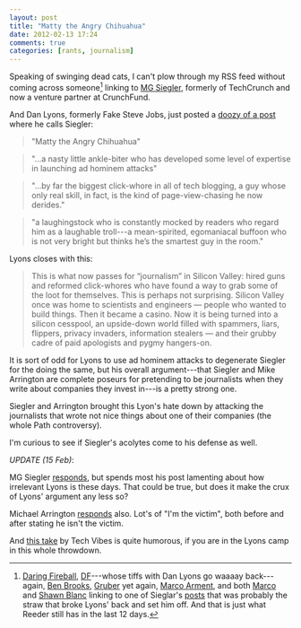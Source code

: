 ```yaml
---
layout: post  
title: "Matty the Angry Chihuahua"  
date: 2012-02-13 17:24  
comments: true  
categories: [rants, journalism]
---
```


Speaking of swinging dead cats, I can't plow through my RSS feed without coming across someone[^1] linking to [MG Siegler][1], formerly of TechCrunch and now a venture partner at CrunchFund.

And Dan Lyons, formerly Fake Steve Jobs, just posted a [doozy of a post][2] where he calls Siegler:

> "Matty the Angry Chihuahua"

> "...a nasty little ankle-biter who has developed some level of expertise in launching ad hominem attacks"
 
> "...by far the biggest click-whore in all of tech blogging, a guy whose only real skill, in fact, is the kind of page-view-chasing he now derides."

> "a laughingstock who is constantly mocked by readers who regard him as a laughable troll---a mean-spirited, egomaniacal buffoon who is not very bright but thinks he’s the smartest guy in the room."

Lyons closes with this:

>This is what now passes for “journalism” in Silicon Valley: hired guns and reformed click-whores who have found a way to grab some of the loot for themselves. This is perhaps not surprising. Silicon Valley once was home to scientists and engineers — people who wanted to build things. Then it became a casino. Now it is being turned into a silicon cesspool, an upside-down world filled with spammers, liars, flippers, privacy invaders, information stealers — and their grubby cadre of paid apologists and pygmy hangers-on.

It is sort of odd for Lyons to use ad hominem attacks to degenerate Siegler for the doing the same, but his overall argument---that Siegler and Mike Arrington are complete poseurs for pretending to be journalists when they write about companies they invest in---is a pretty strong one.

Siegler and Arrington brought this Lyon's hate down by attacking the journalists that wrote not nice things about one of their companies (the whole Path controversy). 

I'm curious to see if Siegler's acolytes come to his defense as well.

*UPDATE (15 Feb)*: 

MG Siegler [responds][parislemon], but spends most his post lamenting about how irrelevant Lyons is these days. That could be true, but does it make the crux of Lyons' argument any less so?

Michael Arrington [responds][uncrunched] also. Lot's of "I'm the victim", both before and after stating he isn't the victim.

And [this take][techvibes] by Tech Vibes is quite humorous, if you are in the Lyons camp in this whole throwdown.


[^1]:[Daring Fireball][daringfireball], [DF][daringfireball 2]---whose tiffs with Dan Lyons go waaaay back---again, [Ben Brooks][brooksreview], [Gruber][daringfireball 3] yet again, [Marco Arment][marco], and both [Marco][marco 2] and [Shawn Blanc][shawnblanc] linking to one of Sieglar's [posts][3] that was probably the straw that broke Lyons' back and set him off. And that is just what Reeder still has in the last 12 days.


[1]: http://parislemon.com/
[2]: http://www.realdanlyons.com/blog/2012/02/13/hit-men-click-whores-and-paid-apologists-welcome-to-the-silicon-cesspool/
[brooksreview]: http://brooksreview.net/2012/02/chrome-android/
[daringfireball]: http://daringfireball.net/linked/2012/02/02/think-profit
[daringfireball 2]: http://daringfireball.net/linked/2012/02/06/ballmer
[daringfireball 3]: http://daringfireball.net/linked/2012/02/07/chrome-andoid
[marco]: http://www.marco.org/2012/02/10/to-catch-a-hypocrite
[marco 2]: http://www.marco.org/2012/02/12/content-everywhere-but-not-a-drop-to-drink
[parislemon]: http://parislemon.com/post/17587323277/bat-shit-crazy
[shawnblanc]: http://shawnblanc.net/2012/02/true-fans/
[techvibes]: http://www.techvibes.com/blog/grab-some-popcorn-you-are-now-watching-the-real-tech-bloggers-of-silicon-valley-2012-02-14
[uncrunched]: http://uncrunched.com/2012/02/13/we-are-better-than-this/
[3]: http://parislemon.com/post/17527312140/content-everywhere-but-not-a-drop-to-drink